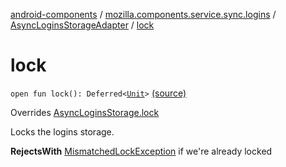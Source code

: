 [android-components](../../index.md) / [mozilla.components.service.sync.logins](../index.md) / [AsyncLoginsStorageAdapter](index.md) / [lock](./lock.md)

# lock

`open fun lock(): Deferred<`[`Unit`](https://kotlinlang.org/api/latest/jvm/stdlib/kotlin/-unit/index.html)`>` [(source)](https://github.com/mozilla-mobile/android-components/blob/master/components/service/sync-logins/src/main/java/mozilla/components/service/sync/logins/AsyncLoginsStorage.kt#L289)

Overrides [AsyncLoginsStorage.lock](../-async-logins-storage/lock.md)

Locks the logins storage.

**RejectsWith**
[MismatchedLockException](../-mismatched-lock-exception.md) if we're already locked

